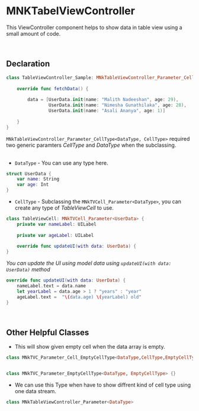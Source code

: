 # MNKTabelViewController
This ViewController component helps to show data in table view using a small amount of code. 

<br>

## Declaration

```swift
class TableViewController_Sample: MNkTableViewController_Parameter_CellType<UserData, TableViewCell> {
    
    override func fetchData() {
        
        data = [UserData.init(name: "Malith Nadeeshan", age: 29),
                UserData.init(name: "Nimesha Gunathilaka", age: 28),
                UserData.init(name: "Asali Ananya", age: 1)]
        
    }
}
```
`MNkTableViewController_Parameter_CellType<DataType, CellType>` required two generic paramters *CellType* and *DataType* when the subclassing.
<br><br>
- `DataType` - You can use any type here.
```swift
struct UserData {
    var name: String
    var age: Int
}
``` 
- `CellType` - Subclassing the `MNkTVCell_Parameter<DataType>`, you can create any type of *TableViewCell* to use.
```swift
class TableViewCell: MNkTVCell_Parameter<UserData> {
    private var nameLabel: UILabel 
    
    private var ageLabel: UILabel
    
    override func updateUI(with data: UserData) {
}
```
*You can update the UI using model data using `updateUI(with data: UserData)` method*
```Swift
override func updateUI(with data: UserData) {
    nameLabel.text = data.name
    let yearLabel = data.age > 1 ? "years" : "year"
    ageLabel.text =  "\(data.age) \(yearLabel) old"
}
```
<br>

## Other Helpful Classes

- This will show given empty cell when the data array is empty.
``` Swift 
class MNkTVC_Parameter_Cell_EmptyCellType<DataType,CellType,EmptyCellType> {}


class MNkTVC_Parameter_EmptyCellType<DataType, EmptyCellType> {}


```
- We can use this Type when have to show diffrent kind of cell type using one data stream. 
```Swift
class MNkTableViewController_Parameter<DataType>
```


